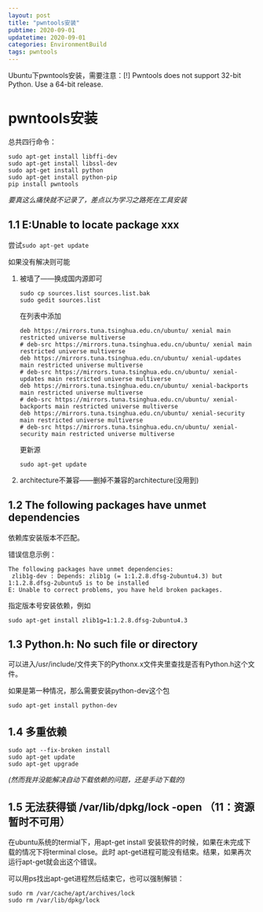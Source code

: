 ```yaml
---
layout: post
title: "pwntools安装"
pubtime: 2020-09-01
updatetime: 2020-09-01
categories: EnvironmentBuild
tags: pwntools
---
```


Ubuntu下pwntools安装，需要注意：[!] Pwntools does not support 32-bit Python.  Use a 64-bit release.

# pwntools安装

总共四行命令：

```
sudo apt-get install libffi-dev
sudo apt-get install libssl-dev
sudo apt-get install python
sudo apt-get install python-pip
pip install pwntools
```

*要真这么痛快就不记录了，差点以为学习之路死在工具安装*

## 1.1 E:Unable to locate package xxx

尝试`sudo apt-get update`

如果没有解决则可能

1. 被墙了——换成国内源即可

   ```
   sudo cp sources.list sources.list.bak
   sudo gedit sources.list
   ```

   在列表中添加

   ```
   deb https://mirrors.tuna.tsinghua.edu.cn/ubuntu/ xenial main restricted universe multiverse
   # deb-src https://mirrors.tuna.tsinghua.edu.cn/ubuntu/ xenial main restricted universe multiverse
   deb https://mirrors.tuna.tsinghua.edu.cn/ubuntu/ xenial-updates main restricted universe multiverse
   # deb-src https://mirrors.tuna.tsinghua.edu.cn/ubuntu/ xenial-updates main restricted universe multiverse
   deb https://mirrors.tuna.tsinghua.edu.cn/ubuntu/ xenial-backports main restricted universe multiverse
   # deb-src https://mirrors.tuna.tsinghua.edu.cn/ubuntu/ xenial-backports main restricted universe multiverse
   deb https://mirrors.tuna.tsinghua.edu.cn/ubuntu/ xenial-security main restricted universe multiverse
   # deb-src https://mirrors.tuna.tsinghua.edu.cn/ubuntu/ xenial-security main restricted universe multiverse
   ```

   更新源

   ```
   sudo apt-get update
   ```

2. architecture不兼容——删掉不兼容的architecture(没用到)

## 1.2 The following packages have unmet dependencies

依赖库安装版本不匹配。

错误信息示例：

```
The following packages have unmet dependencies:
 zlib1g-dev : Depends: zlib1g (= 1:1.2.8.dfsg-2ubuntu4.3) but 1:1.2.8.dfsg-2ubuntu5 is to be installed
E: Unable to correct problems, you have held broken packages.
```

指定版本号安装依赖，例如

```
sudo apt-get install zlib1g=1:1.2.8.dfsg-2ubuntu4.3
```

## 1.3 Python.h: No such file or directory

可以进入/usr/include/文件夹下的Pythonx.x文件夹里查找是否有Python.h这个文件。

如果是第一种情况，那么需要安装python-dev这个包

```sudo apt-get install python-dev
sudo apt-get install python-dev
```

## 1.4 多重依赖

```
sudo apt --fix-broken install
sudo apt-get update
sudo apt-get upgrade
```

*(然而我并没能解决自动下载依赖的问题，还是手动下载的)*

## 1.5 无法获得锁 /var/lib/dpkg/lock -open （11：资源暂时不可用）

在ubuntu系统的termial下，用apt-get install 安装软件的时候，如果在未完成下载的情况下将terminal close。此时 apt-get进程可能没有结束。结果，如果再次运行apt-get就会出这个错误。

可以用ps找出apt-get进程然后结束它，也可以强制解锁：

```
sudo rm /var/cache/apt/archives/lock
sudo rm /var/lib/dpkg/lock
```

